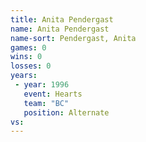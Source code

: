 ```yaml
---
title: Anita Pendergast
name: Anita Pendergast
name-sort: Pendergast, Anita
games: 0
wins: 0
losses: 0
years:
 - year: 1996
   event: Hearts
   team: "BC"
   position: Alternate
vs:
---
```

